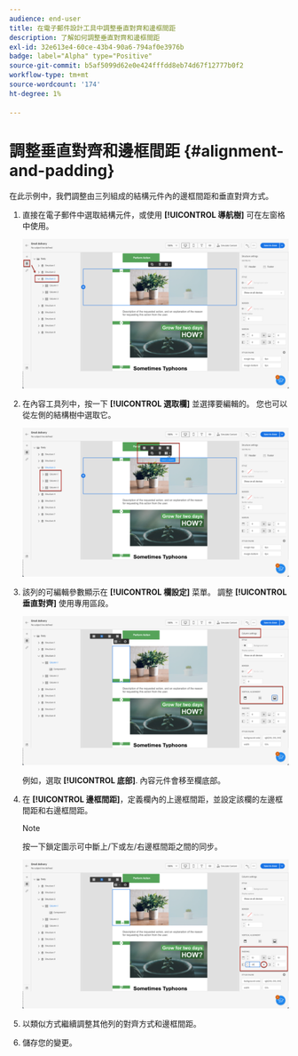 ```yaml
---
audience: end-user
title: 在電子郵件設計工具中調整垂直對齊和邊框間距
description: 了解如何調整垂直對齊和邊框間距
exl-id: 32e613e4-60ce-43b4-90a6-794af0e3976b
badge: label="Alpha" type="Positive"
source-git-commit: b5af5099d62e0e424fffdd8eb74d67f12777b0f2
workflow-type: tm+mt
source-wordcount: '174'
ht-degree: 1%

---
```



# 調整垂直對齊和邊框間距 {#alignment-and-padding}

在此示例中，我們調整由三列組成的結構元件內的邊框間距和垂直對齊方式。

1. 直接在電子郵件中選取結構元件，或使用 **[!UICONTROL 導航樹]** 可在左窗格中使用。

   ![](assets/alignment_1.png)

1. 在內容工具列中，按一下 **[!UICONTROL 選取欄]** 並選擇要編輯的。 您也可以從左側的結構樹中選取它。

   ![](assets/alignment_2.png)

1. 該列的可編輯參數顯示在 **[!UICONTROL 欄設定]** 菜單。 調整 **[!UICONTROL 垂直對齊]** 使用專用區段。

   ![](assets/alignment_3.png)

   例如，選取 **[!UICONTROL 底部]**. 內容元件會移至欄底部。

1. 在 **[!UICONTROL 邊框間距]**，定義欄內的上邊框間距，並設定該欄的左邊框間距和右邊框間距。

   >[!NOTE]
   >
   >按一下鎖定圖示可中斷上/下或左/右邊框間距之間的同步。

   ![](assets/alignment_4.png)

1. 以類似方式繼續調整其他列的對齊方式和邊框間距。

1. 儲存您的變更。
